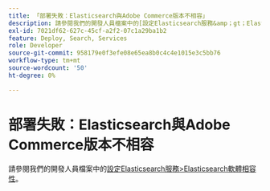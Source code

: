 ```yaml
---
title: 「部署失敗：Elasticsearch與Adobe Commerce版本不相容」
description: 請參閱我們的開發人員檔案中的[設定Elasticsearch服務&amp；gt；Elasticsearch軟體相容性](https://devdocs.magento.com/guides/v2.3/cloud/project/project-conf-files_services-elastic.html#elasticsearch-software-compatibility)。
exl-id: 7021df62-627c-45cf-a2f2-07c1a29ba1b2
feature: Deploy, Search, Services
role: Developer
source-git-commit: 958179e0f3efe08e65ea8b0c4c4e1015e3c5bb76
workflow-type: tm+mt
source-wordcount: '50'
ht-degree: 0%

---
```


# 部署失敗：Elasticsearch與Adobe Commerce版本不相容

請參閱我們的開發人員檔案中的[設定Elasticsearch服務>Elasticsearch軟體相容性](https://devdocs.magento.com/guides/v2.3/cloud/project/project-conf-files_services-elastic.html#elasticsearch-software-compatibility)。
